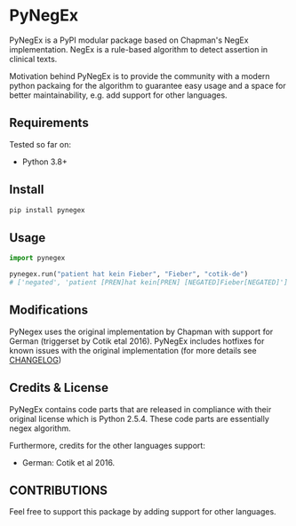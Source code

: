 # PyNegEx

PyNegEx is a PyPI modular package based on Chapman's NegEx implementation. NegEx is a rule-based algorithm to detect assertion in clinical texts.

Motivation behind PyNegEx is to provide the community with a modern python packaing for the algorithm to guarantee easy usage and a space for better maintainability, e.g. add support for other languages.

## Requirements

Tested so far on:

- Python 3.8+

## Install

```sh
pip install pynegex
```

## Usage

```python
import pynegex

pynegex.run("patient hat kein Fieber", "Fieber", "cotik-de")
# ['negated', 'patient [PREN]hat kein[PREN] [NEGATED]Fieber[NEGATED]']
```

## Modifications

PyNegex uses the original implementation by Chapman with support for German (triggerset by Cotik etal 2016). PyNegEx includes hotfixes for known issues with the original implementation (for more details see [CHANGELOG](CHANGELOG))

## Credits & License

PyNegEx contains code parts that are released in compliance with their original license which is Python 2.5.4.
These code parts are essentially negex algorithm.

Furthermore, credits for the other languages support:

- German: Cotik et al 2016.

## CONTRIBUTIONS

Feel free to support this package by adding support for other languages.
